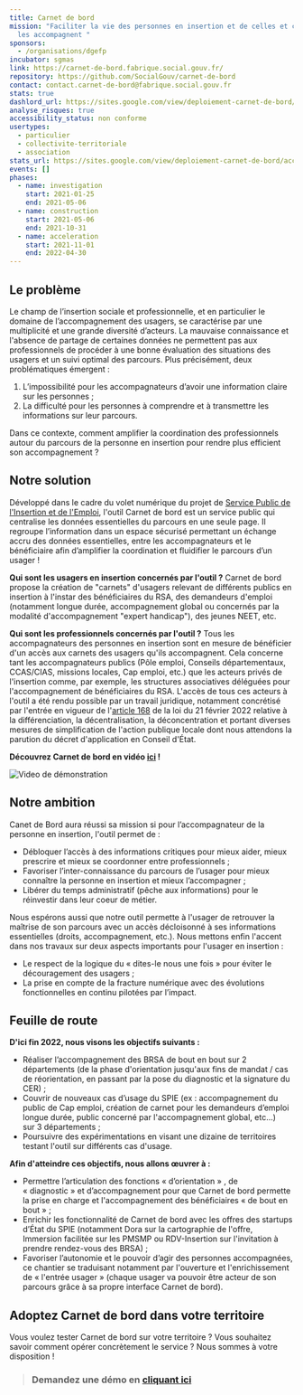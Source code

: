 ```yaml
---
title: Carnet de bord
mission: "Faciliter la vie des personnes en insertion et de celles et ceux qui
  les accompagnent "
sponsors:
  - /organisations/dgefp
incubator: sgmas
link: https://carnet-de-bord.fabrique.social.gouv.fr/
repository: https://github.com/SocialGouv/carnet-de-bord
contact: contact.carnet-de-bord@fabrique.social.gouv.fr
stats: true
dashlord_url: https://sites.google.com/view/deploiement-carnet-de-bord/accueil
analyse_risques: true
accessibility_status: non conforme
usertypes:
  - particulier
  - collectivite-territoriale
  - association
stats_url: https://sites.google.com/view/deploiement-carnet-de-bord/accueil
events: []
phases:
  - name: investigation
    start: 2021-01-25
    end: 2021-05-06
  - name: construction
    start: 2021-05-06
    end: 2021-10-31
  - name: acceleration
    start: 2021-11-01
    end: 2022-04-30
---
```


## Le problème

Le champ de l’insertion sociale et professionnelle, et en particulier le domaine de l’accompagnement des usagers, se caractérise par une multiplicité et une grande diversité d’acteurs. La mauvaise connaissance et l'absence de partage de certaines données ne permettent pas aux professionnels de procéder à une bonne évaluation des situations des usagers et un suivi optimal des parcours. Plus précisément, deux problématiques émergent : 

1. L’impossibilité pour les accompagnateurs d’avoir une information claire sur les personnes ;
2. La difficulté pour les personnes à comprendre et à transmettre les informations sur leur parcours.

Dans ce contexte, comment amplifier la coordination des professionnels autour du parcours de la personne en insertion pour rendre plus efficient son accompagnement ?

## Notre solution

Développé dans le cadre du volet numérique du projet de [Service Public de l'Insertion et de l'Emploi](https://forum.inclusion.beta.gouv.fr/t/le-spie-cest-quoi/2324), l'outil Carnet de bord est un service public qui centralise les données essentielles du parcours en une seule page. Il regroupe l’information dans un espace sécurisé permettant un échange accru des données essentielles, entre les accompagnateurs et le bénéficiaire afin d’amplifier la coordination et fluidifier le parcours d’un usager !

**Qui sont les usagers en insertion concernés par l'outil ?** Carnet de bord propose la création de "carnets" d'usagers relevant de différents publics en insertion à l'instar des bénéficiaires du RSA, des demandeurs d'emploi (notamment longue durée, accompagnement global ou concernés par la modalité d'accompagnement "expert handicap"), des jeunes NEET, etc. 

**Qui sont les professionnels concernés par l'outil ?** Tous les accompagnateurs des personnes en insertion sont en mesure de bénéficier d'un accès aux carnets des usagers qu'ils accompagnent. Cela concerne tant les accompagnateurs publics (Pôle emploi, Conseils départementaux, CCAS/CIAS, missions locales, Cap emploi, etc.) que les acteurs privés de l'insertion comme, par exemple, les structures associatives déléguées pour l'accompagnement de bénéficiaires du RSA. L'accès de tous ces acteurs à l'outil a été rendu possible par un travail juridique, notamment concrétisé par l'entrée en vigueur de l'[article 168](https://www.legifrance.gouv.fr/jorf/article_jo/JORFARTI000045197621#:~:text=%C2%AB%20La%20personne%20dont%20les%20informations,%C3%A0%20la%20poursuite%20du%20traitement) de la loi du 21 février 2022 relative à la différenciation, la décentralisation, la déconcentration et portant diverses mesures de simplification de l'action publique locale dont nous attendons la parution du décret d'application en Conseil d'État. 

**Découvrez Carnet de bord en vidéo [ici](https://youtu.be/kWiOKSg1G8Y) !** 

![Video de démonstration](https://i.ytimg.com/an_webp/kWiOKSg1G8Y/mqdefault_6s.webp?du=3000&sqp=COz3iZMG&rs=AOn4CLANXZQLpEt-HMw_NjS-6tMuQfb23Q "Video de démonstration")

## Notre ambition

Canet de Bord aura réussi sa mission si pour l’accompagnateur de la personne en insertion, l'outil permet de : 

* Débloquer l’accès à des informations critiques pour mieux aider, mieux prescrire et mieux se coordonner entre professionnels ; 
* Favoriser l’inter-connaissance du parcours de l’usager pour mieux connaître la personne en insertion et mieux l’accompagner ; 
* Libérer du temps administratif (pêche aux informations) pour le réinvestir dans leur coeur de métier.

Nous espérons aussi que notre outil permette à l'usager de retrouver la maîtrise de son parcours avec un accès décloisonné à ses informations essentielles (droits, accompagnement, etc.). Nous mettons enfin l'accent dans nos travaux sur deux aspects importants pour l'usager en insertion : 

* Le respect de la logique du « dites-le nous une fois » pour éviter le découragement des usagers ;
* La prise en compte de la fracture numérique avec des évolutions fonctionnelles en continu pilotées par l’impact.

## Feuille de route

**D'ici fin 2022, nous visons les objectifs suivants :** 

* Réaliser l’accompagnement des BRSA de bout en bout sur 2 départements (de la phase d'orientation jusqu'aux fins de mandat / cas de réorientation, en passant par la pose du diagnostic et la signature du CER) ; 
* Couvrir de nouveaux cas d’usage du SPIE (ex : accompagnement du public de Cap emploi, création de carnet pour les demandeurs d’emploi longue durée, public concerné par l'accompagnement global, etc…) sur 3 départements ; 
* Poursuivre des expérimentations en visant une dizaine de territoires testant l'outil sur différents cas d'usage. 

**Afin d'atteindre ces objectifs, nous allons œuvrer à :**

* Permettre l’articulation des fonctions « d’orientation » , de « diagnostic » et d’accompagnement pour que Carnet de bord permette la prise en charge et l'accompagnement des bénéficiaires « de bout en bout » ; 
* Enrichir les fonctionnalité de Carnet de bord avec les offres des startups d’État du SPIE (notamment Dora sur la cartographie de l'offre, Immersion facilitée sur les PMSMP ou RDV-Insertion sur l'invitation à prendre rendez-vous des BRSA) ; 
* Favoriser l’autonomie et le pouvoir d’agir des personnes accompagnées, ce chantier se traduisant notamment par l'ouverture et l'enrichissement de « l'entrée usager » (chaque usager va pouvoir être acteur de son parcours grâce à sa propre interface Carnet de bord).

## Adoptez Carnet de bord dans votre territoire

Vous voulez tester Carnet de bord sur votre territoire ? Vous souhaitez savoir comment opérer concrètement le service ? Nous sommes à votre disposition ! 

> ### **Demandez une démo en [cliquant ici ](https://1p7fjf837yx.typeform.com/to/E9ABo0TG)**